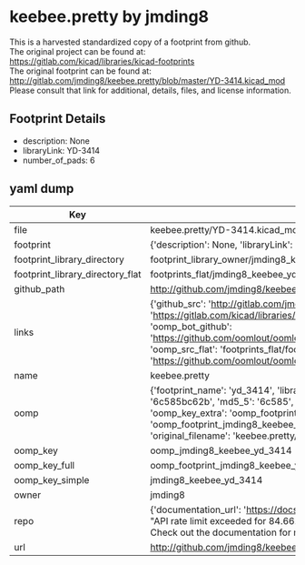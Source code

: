 # keebee.pretty by jmding8  
This is a harvested standardized copy of a footprint from github.  
The original project can be found at:  
https://gitlab.com/kicad/libraries/kicad-footprints  
The original footprint can be found at:
http://gitlab.com/jmding8/keebee.pretty/blob/master/YD-3414.kicad_mod
Please consult that link for additional, details, files, and license information.  
## Footprint Details
* description: None  
* libraryLink: YD-3414  
* number_of_pads: 6  
## yaml dump  
| Key | Value |  
| --- | --- |  
| file | keebee.pretty/YD-3414.kicad_mod |  
| footprint | {'description': None, 'libraryLink': 'YD-3414', 'number_of_pads': 6} |  
| footprint_library_directory | footprint_library_owner/jmding8_keebee.pretty |  
| footprint_library_directory_flat | footprints_flat/jmding8_keebee_yd_3414/working |  
| github_path | http://github.com/jmding8/keebee.pretty/blob/master/YD-3414.kicad_mod |  
| links | {'github_src': 'http://gitlab.com/jmding8/keebee.pretty/blob/master/YD-3414.kicad_mod', 'github_src_repo': 'https://gitlab.com/kicad/libraries/kicad-footprints', 'oomp_bot': 'footprints/jmding8_keebee_yd_3414/working', 'oomp_bot_github': 'https://github.com/oomlout/oomlout_oomp_footprint_bot/tree/main/footprints/jmding8_keebee_yd_3414/working', 'oomp_src_flat': 'footprints_flat/footprints_flat/jmding8_keebee_yd_3414/working', 'oomp_src_flat_github': 'https://github.com/oomlout/oomlout_oomp_footprint_src/tree/main/footprints_flat/jmding8_keebee_yd_3414/working'} |  
| name | keebee.pretty |  
| oomp | {'footprint_name': 'yd_3414', 'library_name': 'keebee', 'md5': '6c585bc62b6266e6bbba9107ac38dbe3', 'md5_10': '6c585bc62b', 'md5_5': '6c585', 'md5_6': '6c585b', 'oomp_key': 'oomp_jmding8_keebee_yd_3414', 'oomp_key_extra': 'oomp_footprint_jmding8_keebee_yd_3414', 'oomp_key_full': 'oomp_footprint_jmding8_keebee_yd_3414_6c585b', 'oomp_key_simple': 'jmding8_keebee_yd_3414', 'original_filename': 'keebee.pretty/YD-3414.kicad_mod', 'owner_name': 'jmding8'} |  
| oomp_key | oomp_jmding8_keebee_yd_3414 |  
| oomp_key_full | oomp_footprint_jmding8_keebee_yd_3414 |  
| oomp_key_simple | jmding8_keebee_yd_3414 |  
| owner | jmding8 |  
| repo | {'documentation_url': 'https://docs.github.com/rest/overview/resources-in-the-rest-api#rate-limiting', 'message': "API rate limit exceeded for 84.66.173.59. (But here's the good news: Authenticated requests get a higher rate limit. Check out the documentation for more details.)"} |  
| url | http://github.com/jmding8/keebee.pretty |  


